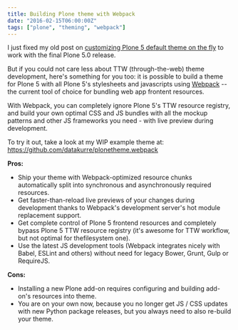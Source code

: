 ```yaml
---
title: Building Plone theme with Webpack
date: "2016-02-15T06:00:00Z"
tags: ["plone", "theming", "webpack"]
---
```


I just fixed my old post on [customizing Plone 5 default theme on the
fly](http://datakurre.pandala.org/2015/05/customize-plone-5-default-theme-on-fly.html)
to work with the final Plone 5.0 release.

But if you could not care less about TTW (through-the-web) theme
development, here\'s something for you too: it is possible to build a
theme for Plone 5 with all Plone 5\'s stylesheets and javascripts using
[Webpack](https://webpack.github.io/) -- the current tool of choice for
bundling web app frontent resources.

With Webpack, you can completely ignore Plone 5\'s TTW resource
registry, and build your own optimal CSS and JS bundles with all the
mockup patterns and other JS frameworks you need - with live preview
during development.

To try it out, take a look at my WIP example theme at:
<https://github.com/datakurre/plonetheme.webpack>

**Pros:**

-   Ship your theme with Webpack-optimized resource chunks automatically
    split into synchronous and asynchronously required resources.
-   Get faster-than-reload live previews of your changes during
    development thanks to Webpack\'s development server\'s hot module
    replacement support.
-   Get complete control of Plone 5 frontend resources and completely
    bypass Plone 5 TTW resource registry (it\'s awesome for TTW
    workflow, but not optimal for thefilesystem one).
-   Use the latest JS development tools (Webpack integrates nicely with
    Babel, ESLint and others) without need for legacy Bower, Grunt, Gulp
    or RequireJS.

**Cons:**

-   Installing a new Plone add-on requires configuring and building
    add-on\'s resources into theme.
-   You are on your own now, because you no longer get JS / CSS updates
    with new Python package releases, but you always need to also
    re-build your theme.
